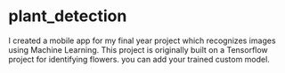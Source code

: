 # plant_detection
I created a mobile app for my final year project which recognizes images using Machine Learning.
This project is originally built on a Tensorflow project for identifying flowers. you can add your trained custom model. 
